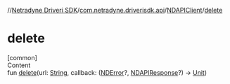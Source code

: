 //[Netradyne Driveri SDK](../../index.md)/[com.netradyne.driverisdk.api](../index.md)/[NDAPIClient](index.md)/[delete](delete.md)



# delete  
[common]  
Content  
fun [delete](delete.md)(url: [String](https://kotlinlang.org/api/latest/jvm/stdlib/kotlin/-string/index.html), callback: ([NDError](../../com.netradyne.driverisdk/-n-d-error/index.md)?, [NDAPIResponse](../-n-d-a-p-i-response/index.md)?) -> [Unit](https://kotlinlang.org/api/latest/jvm/stdlib/kotlin/-unit/index.html))  



